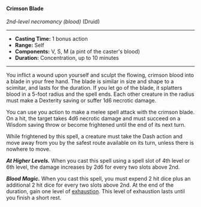 #### Crimson Blade
*2nd-level necromancy* *(blood)* (Druid)
___
- **Casting Time:** 1 bonus action
- **Range:** Self
- **Components:** V, S, M (a pint of the caster's blood)
- **Duration:** Concentration, up to 10 minutes
---
You inflict a wound upon yourself and sculpt the flowing, crimson blood into a blade in your free hand. The blade is similar in size and shape to a scimitar, and lasts for the duration. If you let go of the blade, it splatters blood in a 5-foot radius and the spell ends. Each other creature in the radius must make a Dexterity saving or suffer 1d6 necrotic damage.

You can use you action to make a melee spell attack with the crimson blade. On a hit, the target takes 4d6 necrotic damage and must succeed on a Wisdom saving throw or become frightened until the end of its next turn.

While frightened by this spell, a creature must take the Dash action and move away from you by the safest route available on its turn, unless there is nowhere to move.

***At Higher Levels.*** When you cast this spell using a spell slot of 4th level or 6th level, the damage increases by 2d6 for every two slots above 2nd.

***Blood Magic.*** When you cast this spell, you must expend 2 hit dice plus an additional 2 hit dice for every two slots above 2nd. At the end of the duration, gain one level of [exhaustion](../../Conditions/Exhaustion.md). This level of exhaustion lasts until you finish a short rest.
